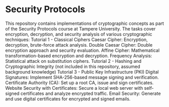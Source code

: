 # Security Protocols
 This repository contains implementations of cryptographic concepts as part of the Security Protocols course at Tampere University. The tasks cover encryption, decryption, and security analysis of various cryptographic techniques:  Tutorial 1 - Classical Ciphers Caesar Cipher: Encryption, decryption, brute-force attack analysis. Double Caesar Cipher: Double encryption approach and security evaluation. Affine Cipher: Mathematical transformation-based encryption and decryption. Frequency Analysis: Statistical attack on substitution ciphers. Tutorial 2 - Hashing and Cryptographic Integrity (not included in this repository, assumed background knowledge) Tutorial 3 - Public Key Infrastructure (PKI) Digital Signatures: Implement SHA-256-based message signing and verification. Certificate Authority (CA): Set up a root CA, issue and sign certificates. Website Security with Certificates: Secure a local web server with self-signed certificates and analyze encrypted traffic. Email Security: Generate and use digital certificates for encrypted and signed emails.
